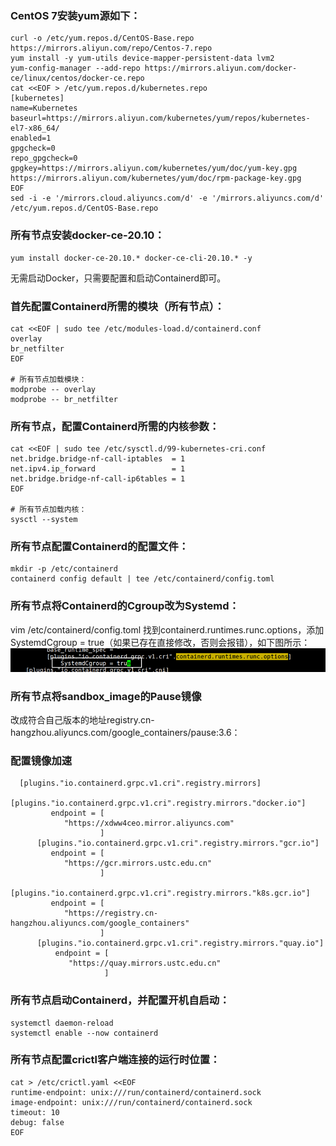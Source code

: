 ### CentOS 7安装yum源如下：
```` shell
curl -o /etc/yum.repos.d/CentOS-Base.repo https://mirrors.aliyun.com/repo/Centos-7.repo
yum install -y yum-utils device-mapper-persistent-data lvm2
yum-config-manager --add-repo https://mirrors.aliyun.com/docker-ce/linux/centos/docker-ce.repo
cat <<EOF > /etc/yum.repos.d/kubernetes.repo
[kubernetes]
name=Kubernetes
baseurl=https://mirrors.aliyun.com/kubernetes/yum/repos/kubernetes-el7-x86_64/
enabled=1
gpgcheck=0
repo_gpgcheck=0
gpgkey=https://mirrors.aliyun.com/kubernetes/yum/doc/yum-key.gpg https://mirrors.aliyun.com/kubernetes/yum/doc/rpm-package-key.gpg
EOF
sed -i -e '/mirrors.cloud.aliyuncs.com/d' -e '/mirrors.aliyuncs.com/d' /etc/yum.repos.d/CentOS-Base.repo

````

### 所有节点安装docker-ce-20.10：
``` shell
yum install docker-ce-20.10.* docker-ce-cli-20.10.* -y

```
无需启动Docker，只需要配置和启动Containerd即可。
### 首先配置Containerd所需的模块（所有节点）：
``` shell
cat <<EOF | sudo tee /etc/modules-load.d/containerd.conf
overlay
br_netfilter
EOF

# 所有节点加载模块：
modprobe -- overlay
modprobe -- br_netfilter
```
### 所有节点，配置Containerd所需的内核参数：
``` shell
cat <<EOF | sudo tee /etc/sysctl.d/99-kubernetes-cri.conf
net.bridge.bridge-nf-call-iptables  = 1
net.ipv4.ip_forward                 = 1
net.bridge.bridge-nf-call-ip6tables = 1
EOF

# 所有节点加载内核：
sysctl --system

```
### 所有节点配置Containerd的配置文件：
``` shell
mkdir -p /etc/containerd
containerd config default | tee /etc/containerd/config.toml

```

### 所有节点将Containerd的Cgroup改为Systemd：
vim /etc/containerd/config.toml
找到containerd.runtimes.runc.options，添加SystemdCgroup = true（如果已存在直接修改，否则会报错），如下图所示：
![img.png](img.png)
### 所有节点将sandbox_image的Pause镜像
改成符合自己版本的地址registry.cn-hangzhou.aliyuncs.com/google_containers/pause:3.6：

### 配置镜像加速
      [plugins."io.containerd.grpc.v1.cri".registry.mirrors]
          [plugins."io.containerd.grpc.v1.cri".registry.mirrors."docker.io"]
             endpoint = [
                "https://xdww4ceo.mirror.aliyuncs.com"
                        ]
          [plugins."io.containerd.grpc.v1.cri".registry.mirrors."gcr.io"]
             endpoint = [
                "https://gcr.mirrors.ustc.edu.cn"
                        ]
          [plugins."io.containerd.grpc.v1.cri".registry.mirrors."k8s.gcr.io"]
             endpoint = [
                "https://registry.cn-hangzhou.aliyuncs.com/google_containers"
                        ]
          [plugins."io.containerd.grpc.v1.cri".registry.mirrors."quay.io"]
              endpoint = [
                 "https://quay.mirrors.ustc.edu.cn"
                         ]

### 所有节点启动Containerd，并配置开机自启动：
``` shell
systemctl daemon-reload
systemctl enable --now containerd

```
### 所有节点配置crictl客户端连接的运行时位置：
``` shell
cat > /etc/crictl.yaml <<EOF
runtime-endpoint: unix:///run/containerd/containerd.sock
image-endpoint: unix:///run/containerd/containerd.sock
timeout: 10
debug: false
EOF

```